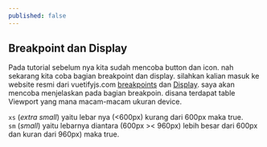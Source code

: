 ```yaml
---
published: false
---
```

## Breakpoint dan Display

Pada tutorial sebelum nya kita sudah mencoba button dan icon. nah sekarang kita coba bagian breakpoint dan display. silahkan kalian masuk ke website resmi dari vuetifyjs.com [breakpoints](https://vuetifyjs.com/en/framework/breakpoints#breakpoints) dan [Display](https://vuetifyjs.com/en/framework/display#visibility). saya akan mencoba menjelaskan pada bagian breakpoin. disana terdapat table Viewport yang mana macam-macam ukuran device. 

> 
``xs`` (_extra small_) yaitu lebar nya (<600px) kurang dari 600px maka true.  
``sm`` (_small_) yaitu lebarnya diantara (600px >< 960px) lebih besar dari 600px dan kuran dari 960px) maka true.  

